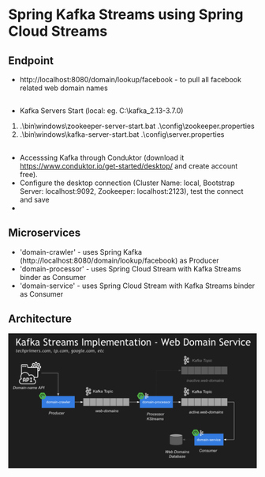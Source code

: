 # Spring Kafka Streams using Spring Cloud Streams

## Endpoint
- http://localhost:8080/domain/lookup/facebook - to pull all facebook related web domain names

##
- Kafka Servers Start (local: eg. C:\kafka_2.13-3.7.0)
1) .\bin\windows\zookeeper-server-start.bat .\config\zookeeper.properties
2) .\bin\windows\kafka-server-start.bat .\config\server.properties

## 
- Accesssing Kafka through Conduktor (download it https://www.conduktor.io/get-started/desktop/ and create account free).
- Configure the desktop connection (Cluster Name: local, Bootstrap Server: localhost:9092, Zookeeper: localhost:2123), test the connect and save
-

## Microservices
- 'domain-crawler' - uses Spring Kafka (http://localhost:8080/domain/lookup/facebook) as Producer
- 'domain-processor' - uses Spring Cloud Stream with Kafka Streams binder as Consumer
- 'domain-service' - uses Spring Cloud Stream with Kafka Streams binder as Consumer

## Architecture
![architecture](architecture.png)